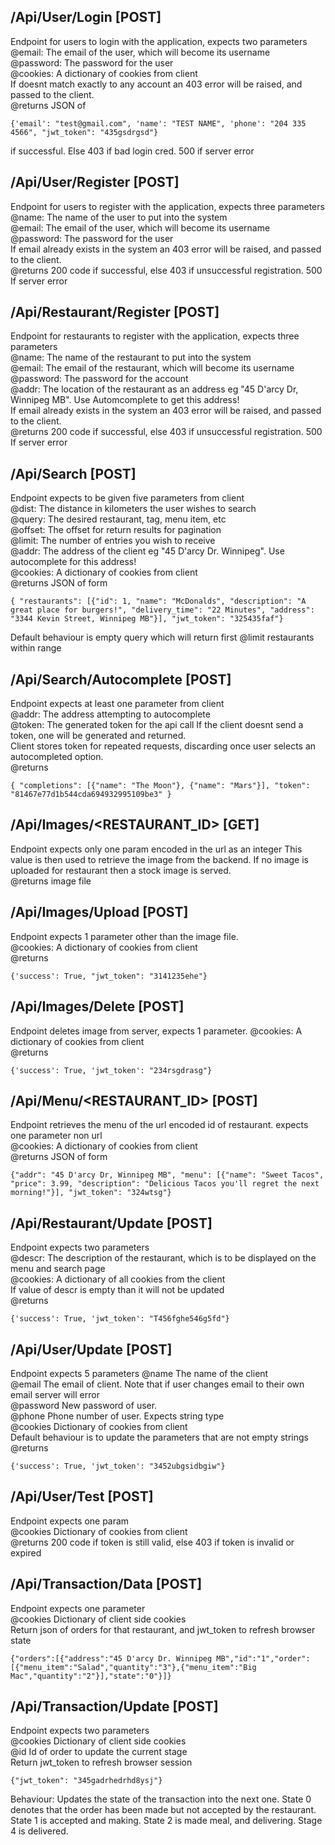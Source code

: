 ## /Api/User/Login [POST]

Endpoint for users to login with the application, expects two parameters \
@email:       The email of the user, which will become its username\
@password:    The password for the user \
@cookies:     A dictionary of cookies from client\
If doesnt match exactly to any account an 403 error will be raised, and passed to the client. \
@returns JSON of 
```
{'email': "test@gmail.com", 'name': "TEST NAME", 'phone': "204 335 4566", "jwt_token": "435gsdrgsd"} 
``` 
if successful. Else 403 if bad login cred. 500 if server error

## /Api/User/Register [POST]

Endpoint for users to register with the application, expects three parameters \
@name:        The name of the user to put into the system \
@email:       The email of the user, which will become its username \
@password:    The password for the user \
If email already exists in the system an 403 error will be raised, and passed to the client.\
@returns 200 code if successful, else 403 if unsuccessful registration. 500 If server error

## /Api/Restaurant/Register [POST]

Endpoint for restaurants to register with the application, expects three parameters \
@name:        The name of the restaurant to put into the system \
@email:       The email of the restaurant, which will become its username \
@password:    The password for the account \
@addr:        The location of the restaurant as an address eg "45 D'arcy Dr, Winnipeg MB". Use Automcomplete to get this address!\
If email already exists in the system an 403 error will be raised, and passed to the client.\
@returns 200 code if successful, else 403 if unsuccessful registration. 500 If server error

## /Api/Search [POST]

Endpoint expects to be given five parameters from client \
@dist:     The distance in kilometers the user wishes to search \
@query:    The desired restaurant, tag, menu item, etc \
@offset:   The offset for return results for pagination \
@limit:    The number of entries you wish to receive \
@addr:     The address of the client eg "45 D'arcy Dr. Winnipeg". Use autocomplete for this address!\
@cookies:  A dictionary of cookies from client\
@returns JSON of form
``` 
{ "restaurants": [{"id": 1, "name": "McDonalds", "description": "A great place for burgers!", "delivery_time": "22 Minutes", "address": "3344 Kevin Street, Winnipeg MB"}], "jwt_token": "325435faf"}
```
Default behaviour is empty query which will return first @limit restaurants within range

## /Api/Search/Autocomplete [POST]
Endpoint expects at least one parameter from client \
@addr:    The address attempting to autocomplete  
@token:   The generated token for the api call If the client doesnt send a token, one will be generated and returned.\
Client stores token for repeated requests, discarding once user selects an autocompleted option. \
@returns 
```
{ "completions": [{"name": "The Moon"}, {"name": "Mars"}], "token": "81467e77d1b544cda694932995109be3" }
```

## /Api/Images/<RESTAURANT_ID> [GET]
Endpoint expects only one param encoded in the url as an integer
This value is then used to retrieve the image from the backend. If no image
is uploaded for restaurant then a stock image is served.\
@returns image file


## /Api/Images/Upload [POST]
Endpoint expects 1 parameter other than the image file.\
@cookies:     A dictionary of cookies from client\
@returns
```
{'success': True, "jwt_token": "3141235ehe"}
```

## /Api/Images/Delete [POST]
Endpoint deletes image from server, expects 1 parameter.
@cookies:     A dictionary of cookies from client\
@returns
```
{'success': True, 'jwt_token': "234rsgdrasg"}
```

## /Api/Menu/<RESTAURANT_ID> [POST]
Endpoint retrieves the menu of the url encoded id of restaurant. expects one parameter non url\
@cookies:     A dictionary of cookies from client\
@returns JSON of form
```
{"addr": "45 D'arcy Dr, Winnipeg MB", "menu": [{"name": "Sweet Tacos", "price": 3.99, "description": "Delicious Tacos you'll regret the next morning!"}], "jwt_token": "324wtsg"}
```

## /Api/Restaurant/Update [POST]
Endpoint expects two parameters \
@descr:    The description of the restaurant, which is to be displayed on the menu and search page\
@cookies:  A dictionary of all cookies from the client \
If value of descr is empty than it will not be updated\
@returns 
```
{'success': True, 'jwt_token': "T456fghe546g5fd"}
```

## /Api/User/Update [POST]
Endpoint expects 5 parameters
@name     The name of the client\
@email    The email of client. Note that if user changes email to their own email server will error\
@password New password of user. \
@phone    Phone number of user. Expects string type\
@cookies  Dictionary of cookies from client\
Default behaviour is to update the parameters that are not empty strings\
@returns
```
{'success': True, 'jwt_token': "3452ubgsidbgiw"}
```

## /Api/User/Test [POST]
Endpoint expects one param\
@cookies    Dictionary of cookies from client\
@returns  200 code if token is still valid, else 403 if token is invalid or expired



## /Api/Transaction/Data [POST]
Endpoint expects one parameter \
@cookies    Dictionary of client side cookies\
Return json of orders for that restaurant, and jwt_token to refresh browser state
```
{"orders":[{"address":"45 D'arcy Dr. Winnipeg MB","id":"1","order":[{"menu_item":"Salad","quantity":"3"},{"menu_item":"Big Mac","quantity":"2"}],"state":"0"}]}
```


## /Api/Transaction/Update [POST]
Endpoint expects two parameters\
@cookies    Dictionary of client side cookies \
@id         Id of order to update the current stage \
Return jwt_token to refresh browser session
```
{"jwt_token": "345gadrhedrhd8ysj"}
```
Behaviour: Updates the state of the transaction into the next one. State 0 denotes that
the order has been made but not accepted by the restaurant. State 1 is accepted and making. 
State 2 is made meal, and delivering. Stage 4 is delivered.